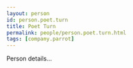 ```yaml
---
layout: person
id: person.poet.turn
title: Poet Turn
permalink: people/person.poet.turn.html
tags: [company.parrot]
---
```


Person details...